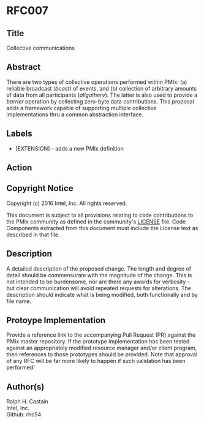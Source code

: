 # RFC007

## Title
Collective communications

## Abstract
There are two types of collective operations performed within PMIx: (a) reliable broadcast (_bcast_) of events, and (b) collection of arbitrary amounts of data from all participants (_allgatherv_). The latter is also used to provide a _barrier_ operation by collecting zero-byte data contributions. This proposal adds a framework capable of supporting multiple collective implementations thru a common abstraction interface.

## Labels
* [EXTENSION] - adds a new PMIx definition

## Action


## Copyright Notice
Copyright (c) 2016 Intel, Inc. All rights reserved.

This document is subject to all provisions relating to code contributions to the PMIx community as defined in the community's [LICENSE](https://github.com/pmix/RFCs/tree/master/LICENSE) file. Code Components extracted from this document must include the License text as described in that file.

## Description
A detailed description of the proposed change. The length and degree of detail should be commensurate with the magnitude of the change. This is not intended to be burdensome, nor are there any awards for verbosity - but clear communication will avoid repeated requests for alterations. The description should indicate what is being modified, both functionally and by file name.

## Protoype Implementation
Provide a reference link to the accompanying Pull Request (PR) against the PMIx master repository. If the prototype implementation has been tested against an appropriately modified resource manager and/or client program, then references to those prototypes should be provided. Note that approval of any RFC will be far more likely to happen if such validation has been performed!

## Author(s)
Ralph H. Castain   
Intel, Inc.   
Github: rhc54   
